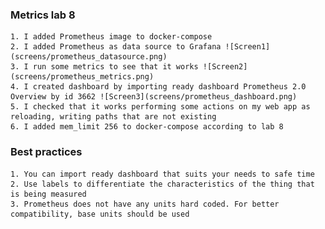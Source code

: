 ### Metrics lab 8


    1. I added Prometheus image to docker-compose
    2. I added Prometheus as data source to Grafana ![Screen1](screens/prometheus_datasource.png)
    3. I run some metrics to see that it works ![Screen2](screens/prometheus_metrics.png)
    4. I created dashboard by importing ready dashboard Prometheus 2.0 Overview by id 3662 ![Screen3](screens/prometheus_dashboard.png)
    5. I checked that it works performing some actions on my web app as reloading, writing paths that are not existing
    6. I added mem_limit 256 to docker-compose according to lab 8
    
    
### Best practices 

    1. You can import ready dashboard that suits your needs to safe time
    2. Use labels to differentiate the characteristics of the thing that is being measured
    3. Prometheus does not have any units hard coded. For better compatibility, base units should be used
 